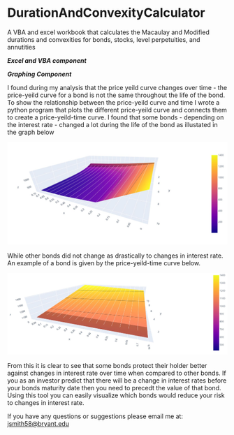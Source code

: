 # DurationAndConvexityCalculator
A VBA and excel workbook that calculates the Macaulay and Modified durations and convexities for bonds, stocks, level perpetuities, and annutities

***Excel and VBA component***

***Graphing Component***

I found during my analysis that the price yeild curve changes over time - the price-yeild curve for a bond is not the same throughout the life of the bond. To show the relationship between the price-yeild curve and time I wrote a python program that plots the different price-yeild curve and connects them to create a price-yeild-time curve. I found that some bonds - depending on the interest rate - changed a lot during the life of the bond as illustated in the graph below

![Price-yeild-time curve image #1](https://github.com/JoJo10Smith/DurationAndConvexityCalculator/blob/main/Example_Images/price-yeild-time_1.JPG)

While other bonds did not change as drastically to changes in interest rate. An example of a bond is given by the price-yeild-time curve below. 

![Price-yeild-time curve image #2](https://github.com/JoJo10Smith/DurationAndConvexityCalculator/blob/main/Example_Images/price-yeild-time_2.JPG)

From this it is clear to see that some bonds protect their holder better against changes in interest rate over time when compared to other bonds. If you as an investor predict that there will be a change in interest rates before your bonds maturity date then you need to precedt the value of that bond. Using this tool you can easily visualize which bonds would reduce your risk to changes in interest rate.

If you have any questions or suggestions please email me at: jsmith58@bryant.edu
